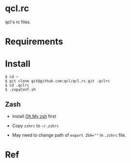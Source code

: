 qcl.rc
==============

qcl's rc files.

# Requirements

# Install

    $ cd ~
    $ git clone git@github.com:qcl/qcl.rc.git .qclrc
    $ cd .qclrc
    $ .copyConf.sh



## Zash

* Install [Oh My zsh](https://github.com/ohmyzsh/ohmyzsh) first

* Copy `zshrc` to `~/.zshrc`  

* May need to change path of `export ZSH=""` in `.zshrc` file.

# Ref








